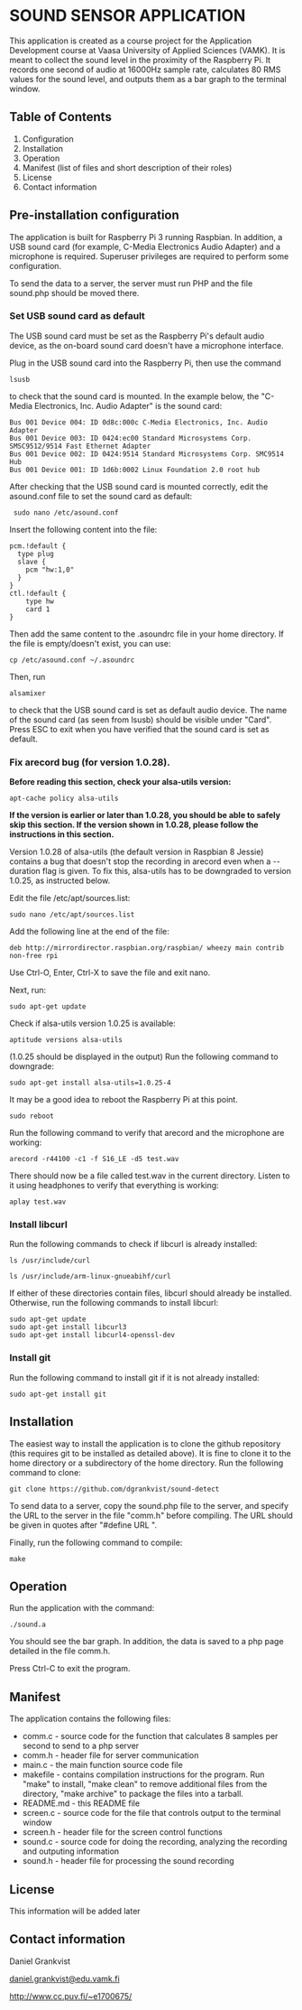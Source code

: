 # SOUND SENSOR APPLICATION

This application is created as a course project for the Application Development course at Vaasa University of Applied Sciences (VAMK).
It is meant to collect the sound level in the proximity of the Raspberry Pi.
It records one second of audio at 16000Hz sample rate, calculates 80 RMS values for the sound level, and outputs them as a bar graph to the terminal window.

## Table of Contents
1. Configuration
2. Installation
3. Operation
4. Manifest (list of files and short description of their roles)
5. License
6. Contact information

## Pre-installation configuration 

The application is built for Raspberry Pi 3 running Raspbian. In addition, a USB sound card (for example, C-Media Electronics Audio Adapter) and a microphone is required. Superuser privileges are required to perform some configuration. 

To send the data to a server, the server must run PHP and the file sound.php should be moved there.

### Set USB sound card as default

The USB sound card must be set as the Raspberry Pi's default audio device, as the on-board sound card doesn't have a microphone interface. 

Plug in the USB sound card into the Raspberry Pi, then use the command 

	lsusb

to check that the sound card is mounted. In the example below, the "C-Media Electronics, Inc. Audio Adapter" is the sound card:

	Bus 001 Device 004: ID 0d8c:000c C-Media Electronics, Inc. Audio Adapter
	Bus 001 Device 003: ID 0424:ec00 Standard Microsystems Corp. SMSC9512/9514 Fast Ethernet Adapter
	Bus 001 Device 002: ID 0424:9514 Standard Microsystems Corp. SMC9514 Hub
	Bus 001 Device 001: ID 1d6b:0002 Linux Foundation 2.0 root hub

After checking that the USB sound card is mounted correctly, edit the asound.conf file to set the sound card as default:

	 sudo nano /etc/asound.conf

Insert the following content into the file:

	pcm.!default {
	  type plug
	  slave {
	    pcm "hw:1,0"
	  }
	}
	ctl.!default {
	    type hw
	    card 1
	}

Then add the same content to the .asoundrc file in your home directory. If the file is empty/doesn't exist, you can use:

	cp /etc/asound.conf ~/.asoundrc

Then, run

	alsamixer

to check that the USB sound card is set as default audio device. The name of the sound card (as seen from lsusb) should be visible under "Card". Press ESC to exit when you have verified that the sound card is set as default. 

### Fix arecord bug (for version 1.0.28).

**Before reading this section, check your alsa-utils version:**

	apt-cache policy alsa-utils

**If the version is earlier or later than 1.0.28, you should be able to safely skip this section. If the version shown in 1.0.28, please follow the instructions in this section.**

Version 1.0.28 of alsa-utils (the default version in Raspbian 8 Jessie) contains a bug that doesn't stop the recording in arecord even when a --duration flag is given. To fix this, alsa-utils has to be downgraded to version 1.0.25, as instructed below.

Edit the file /etc/apt/sources.list:

	sudo nano /etc/apt/sources.list

Add the following line at the end of the file:

	deb http://mirrordirector.raspbian.org/raspbian/ wheezy main contrib non-free rpi

Use Ctrl-O, Enter, Ctrl-X to save the file and exit nano.

Next, run:

	sudo apt-get update

Check if alsa-utils version 1.0.25 is available:

	aptitude versions alsa-utils

(1.0.25 should be displayed in the output)
Run the following command to downgrade:

	sudo apt-get install alsa-utils=1.0.25-4

It may be a good idea to reboot the Raspberry Pi at this point.

	sudo reboot

Run the following command to verify that arecord and the microphone are working:

	arecord -r44100 -c1 -f S16_LE -d5 test.wav

There should now be a file called test.wav in the current directory. Listen to it using headphones to verify that everything is working:

	aplay test.wav

### Install libcurl

Run the following commands to check if libcurl is already installed:

	ls /usr/include/curl

	ls /usr/include/arm-linux-gnueabihf/curl

If either of these directories contain files, libcurl should already be installed. Otherwise, run the following commands to install libcurl:

	sudo apt-get update
	sudo apt-get install libcurl3
	sudo apt-get install libcurl4-openssl-dev

### Install git

Run the following command to install git if it is not already installed:

	sudo apt-get install git

## Installation

The easiest way to install the application is to clone the github repository (this requires git to be installed as detailed above). It is fine to clone it to the home directory or a subdirectory of the home directory.
Run the following command to clone:

	git clone https://github.com/dgrankvist/sound-detect

To send data to a server, copy the sound.php file to the server, and specify the URL to the server in the file "comm.h" before compiling. The URL should be given in quotes after "#define URL ".  

Finally, run the following command to compile:

	make


## Operation

Run the application with the command:

	./sound.a

You should see the bar graph. In addition, the data is saved to a php page detailed in the file comm.h.

Press Ctrl-C to exit the program.

## Manifest

The application contains the following files:
* comm.c - source code for the function that calculates 8 samples per second to send to a php server
* comm.h - header file for server communication
* main.c - the main function source code file
* makefile - contains compilation instructions for the program. Run "make" to install, "make clean" to remove additional files from the directory, "make archive" to package the files into a tarball.
* README.md - this README file
* screen.c - source code for the file that controls output to the terminal window
* screen.h - header file for the screen control functions
* sound.c - source code for doing the recording, analyzing the recording and outputing information
* sound.h - header file for processing the sound recording 

## License

This information will be added later

## Contact information

Daniel Grankvist

daniel.grankvist@edu.vamk.fi

http://www.cc.puv.fi/~e1700675/
